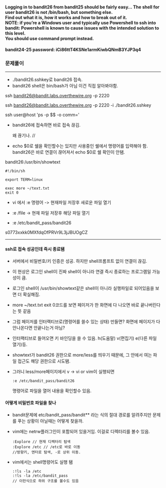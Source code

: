 #### Logging in to bandit26 from bandit25 should be fairly easy… The shell for user bandit26 is not /bin/bash, but something else. </br>Find out what it is, how it works and how to break out of it. </br>NOTE: if you’re a Windows user and typically use Powershell to ssh into bandit: Powershell is known to cause issues with the intended solution to this level. </br>You should use command prompt instead.

#### bandit24-25 password: iCi86ttT4KSNe1armKiwbQNmB3YJP3q4

### 문제풀이
---
* ./bandit26.sshkey로 bandit26 접속.
* bandit26 shell은 bin/bash가 아님 이건 직접 알아봐야함.

ssh bandit26@bandit.labs.overthewire.org -p 2220

ssh bandit26@bandit.labs.overthewire.org -p 2220 -i ./bandit26.sshkey

ssh user@host 'ps -p $$ -o comm='

* bandit26에 접속하면 바로 접속 끊김.

    왜 끊기나. // 

* echo $0로 쉘을 확인할수는 있지만 사용중인 쉘에서 명령어를 입력해야 함. </br> bandit26은 바로 연결이 끊어져서 echo $0로 쉘 확인이 안됌.

bandit26:/usr/bin/showtext
```
#!/bin/sh

export TERM=linux

exec more ~/text.txt
exit 0
```

* vi 에서 :e 명령어 -> 현재파일 저장후 새로운 파일 열기

* :e /file -> 현재 파일 저장후 해당 파일 열기

* :e /etc/bandit_pass/bandit26

s0773xxkk0MXfdqOfPRVr9L3jJBUOgCZ

---

#### ssh로 접속 성공인데 즉시 종료됌

* 서버에서 비밀번호/키 인증은 성공. 하지만 shell프롬프트 없이 연결이 끊김.

* 이 현상은 로그인 shell이 진짜 shell이 아니라 연결 즉시 종료하는 프로그램일 가능성이 큼.

* 로그인 shell이 /usr/bin/showtext같은 shell이 아니라 실행파일로 되어있음을 보면 더 확실해짐.

* more ~/text.txt exit 0코드를 보면 페이저가 한 화면에 다 나오면 바로 끝나버린다는 뜻 같음

* 그럼 페이저를 인터랙티브로(명령어를 쓸수 있는 상태) 만들면? 화면에 페이지가 다 안나온다면 안끝나는거 아님?

* 인터랙티브로 들어오면 키 바인딩을 쓸 수 있음. h(도움말) v(편집기) e(다른 파일 열기)등.

* showtext가 bandit26 권한으로 more/less를 띄우기 때문에, 그 안에서 여는 파일 접근도 해당 권한으로 시도됌.

* 그러니 less/more페이지에서 v -> vi or vim이 실행되면 
    ```
    :e /etc/bandit_pass/bandit26
    ```
    명령어로 파일을 열어 내용을 확인할수 있음.

#### 어떻게 비밀번호 파일을 찾나

* bandit문제에 etc/bandit_pass/bandit** 라는 식의 절대 경로를 알려주지만 문제를 푸는 상황이 아닐때는 어떻게 찾을까.

* vim에는 netrw플러그인이 포함되어 있을거임. 이걸로 디렉터리를 볼수 있음.
    ```
    :Explore // 현재 디렉터리 탐색
    :Explore /etc // /etc로 바로 이동
    //방향키, 엔터로 탐색, -로 상위 이동.
    ```

* vim에서는 shell명령어도 실행 됌
    ```
    :!ls -la /etc
    :!ls -la /etc/bandit_pass
    // 이런식으로 하위 구조를 볼수도 있음
    ```

